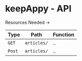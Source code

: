 # keepAppy - API
Resources Needed ->

Type | Path | Function
--- | --- | ---
`GET` | `articles/` | ..
`Post` | `articles/` | ..

